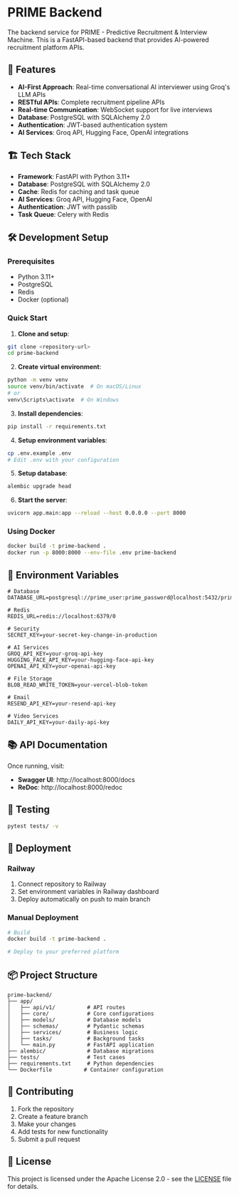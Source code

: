 # PRIME Backend

The backend service for PRIME - Predictive Recruitment & Interview Machine. This is a FastAPI-based backend that provides AI-powered recruitment platform APIs.

## 🚀 Features

- **AI-First Approach**: Real-time conversational AI interviewer using Groq's LLM APIs
- **RESTful APIs**: Complete recruitment pipeline APIs
- **Real-time Communication**: WebSocket support for live interviews
- **Database**: PostgreSQL with SQLAlchemy 2.0
- **Authentication**: JWT-based authentication system
- **AI Services**: Groq API, Hugging Face, OpenAI integrations

## 🏗️ Tech Stack

- **Framework**: FastAPI with Python 3.11+
- **Database**: PostgreSQL with SQLAlchemy 2.0
- **Cache**: Redis for caching and task queue
- **AI Services**: Groq API, Hugging Face, OpenAI
- **Authentication**: JWT with passlib
- **Task Queue**: Celery with Redis

## 🛠️ Development Setup

### Prerequisites

- Python 3.11+
- PostgreSQL
- Redis
- Docker (optional)

### Quick Start

1. **Clone and setup**:
```bash
git clone <repository-url>
cd prime-backend
```

2. **Create virtual environment**:
```bash
python -m venv venv
source venv/bin/activate  # On macOS/Linux
# or
venv\Scripts\activate  # On Windows
```

3. **Install dependencies**:
```bash
pip install -r requirements.txt
```

4. **Setup environment variables**:
```bash
cp .env.example .env
# Edit .env with your configuration
```

5. **Setup database**:
```bash
alembic upgrade head
```

6. **Start the server**:
```bash
uvicorn app.main:app --reload --host 0.0.0.0 --port 8000
```

### Using Docker

```bash
docker build -t prime-backend .
docker run -p 8000:8000 --env-file .env prime-backend
```

## 📝 Environment Variables

```env
# Database
DATABASE_URL=postgresql://prime_user:prime_password@localhost:5432/prime_db

# Redis
REDIS_URL=redis://localhost:6379/0

# Security
SECRET_KEY=your-secret-key-change-in-production

# AI Services
GROQ_API_KEY=your-groq-api-key
HUGGING_FACE_API_KEY=your-hugging-face-api-key
OPENAI_API_KEY=your-openai-api-key

# File Storage
BLOB_READ_WRITE_TOKEN=your-vercel-blob-token

# Email
RESEND_API_KEY=your-resend-api-key

# Video Services
DAILY_API_KEY=your-daily-api-key
```

## 📚 API Documentation

Once running, visit:
- **Swagger UI**: http://localhost:8000/docs
- **ReDoc**: http://localhost:8000/redoc

## 🧪 Testing

```bash
pytest tests/ -v
```

## 🚀 Deployment

### Railway

1. Connect repository to Railway
2. Set environment variables in Railway dashboard
3. Deploy automatically on push to main branch

### Manual Deployment

```bash
# Build
docker build -t prime-backend .

# Deploy to your preferred platform
```

## 📦 Project Structure

```
prime-backend/
├── app/
│   ├── api/v1/          # API routes
│   ├── core/            # Core configurations
│   ├── models/          # Database models
│   ├── schemas/         # Pydantic schemas
│   ├── services/        # Business logic
│   ├── tasks/           # Background tasks
│   └── main.py          # FastAPI application
├── alembic/             # Database migrations
├── tests/               # Test cases
├── requirements.txt     # Python dependencies
└── Dockerfile          # Container configuration
```

## 🤝 Contributing

1. Fork the repository
2. Create a feature branch
3. Make your changes
4. Add tests for new functionality
5. Submit a pull request

## 📄 License

This project is licensed under the Apache License 2.0 - see the [LICENSE](LICENSE) file for details.